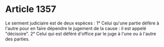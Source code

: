 # Article 1357

Le serment judiciaire est de deux espèces :   1° Celui qu'une partie défère à l'autre pour en faire dépendre le jugement de la cause : il est appelé "décisoire".   2° Celui qui est déféré d'office par le juge à l'une ou à l'autre des parties.